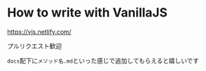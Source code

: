 # How to write with VanillaJS

https://vjs.netlify.com/

プルリクエスト歓迎

`docs`配下に`メソッド名.md`といった感じで追加してもらえると嬉しいです
